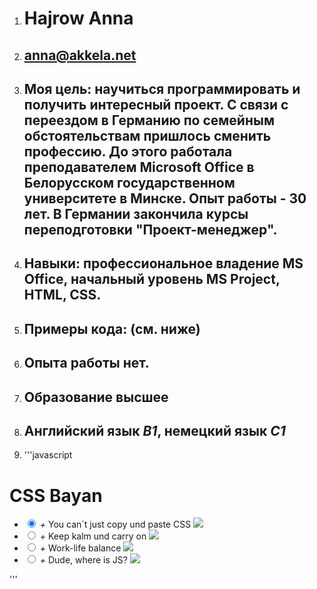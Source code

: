 1. # Hajrow Anna
1. ## anna@akkela.net
1. ## **Моя цель:** научиться программировать и получить интересный проект. С связи с переездом в Германию по семейным обстоятельствам пришлось сменить профессию. До этого работала преподавателем Microsoft Office в Белорусском государственном университете в Минске. Опыт работы - 30 лет. В Германии закончила курсы переподготовки "Проект-менеджер".
1. ## **Навыки:** профессиональное владение MS Office, начальный уровень MS Project, HTML, CSS.
1. ## **Примеры кода:** (см. ниже)
1. ## Опытa работы нет.
1. ## Образование высшее 
1. ## Английский язык *В1*, немецкий язык *С1*
1. '''javascript
<html>
<head>
    <title>CSS Bayan</title>
    <link rel="stylesheet" type="text/css" href="style.css">
</head>
<body>
<h1>CSS Bayan</h1>
<ul>
  <li>
    <input type="radio" name="rd" checked id="input1">
    <i>+</i>
    <label for="input1" >You can´t just copy und paste CSS</label>
    <img class="hidden" src="images/1.jpg">
  </li>
  <li>
    <input type="radio" name="rd" id="input2">
    <i>+</i>
    <label for="input2">Keep kalm und carry on</label>
    <img class="hidden"src="images/2.jpg">
  </li>
  <li>
    <input type="radio" name="rd" id="input3">
    <i>+</i>
    <label for="input3">Work-life balance</label>
    <img class="hidden"src="images/3.jpg">
  </li>
  <li>
    <input type="radio" name="rd" id="input4">
    <i>+</i>
    <label for="input4">Dude, where is JS?</label>
    <img class="hidden"src="images/4.jpg">
  </li></ul>
</body>
</html>
'''
